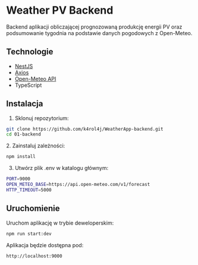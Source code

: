 # Weather PV Backend

Backend aplikacji obliczającej prognozowaną produkcję energii PV oraz podsumowanie tygodnia na podstawie danych pogodowych z Open-Meteo.

## Technologie

- [NestJS](https://nestjs.com/)
- [Axios](https://axios-http.com/)
- [Open-Meteo API](https://open-meteo.com/)
- TypeScript

## Instalacja

1. Sklonuj repozytorium:
```bash
git clone https://github.com/k4rol4j/WeatherApp-backend.git
cd 01-backend
```
2️. Zainstaluj zależności:
```bash
npm install
```
3. Utwórz plik .env w katalogu głównym:
```bash
PORT=9000
OPEN_METEO_BASE=https://api.open-meteo.com/v1/forecast
HTTP_TIMEOUT=5000
```
## Uruchomienie
Uruchom aplikację w trybie deweloperskim:
```bash
npm run start:dev
```

Aplikacja będzie dostępna pod:

```bash
http://localhost:9000
```

